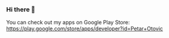 ### Hi there 👋

You can check out my apps on Google Play Store:
https://play.google.com/store/apps/developer?id=Petar+Otovic
